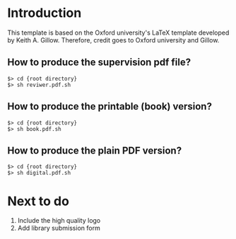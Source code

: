 # Introduction

This template is based on the Oxford university's LaTeX template developed by Keith A. Gillow. Therefore, credit goes to Oxford university and Gillow.


## How to produce the supervision pdf file?

```
$> cd {root directory}
$> sh reviwer.pdf.sh
```

## How to produce the printable (book) version?

```
$> cd {root directory}
$> sh book.pdf.sh
```

## How to produce the plain PDF version?

```
$> cd {root directory}
$> sh digital.pdf.sh
```






# Next to do
1. Include the high quality logo
1. Add library submission form

